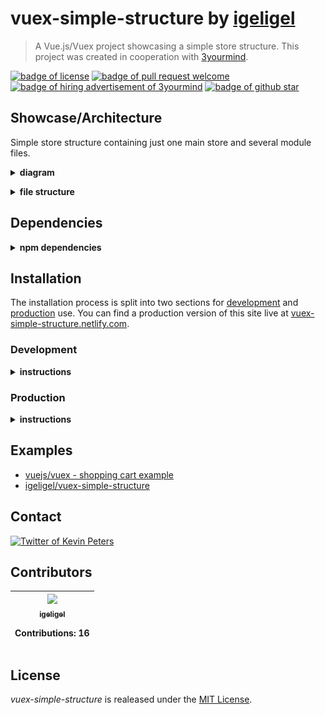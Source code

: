 # vuex-simple-structure by <a href="https://github.com/igeligel">igeligel</a>

> A Vue.js/Vuex project showcasing a simple store structure. This project was
> created in cooperation with [3yourmind](https://github.com/3YOURMIND).

<a href="./License.md"><img src="https://img.shields.io/github/license/igeligel/vuex-simple-structure.svg" alt="badge of license" /></a>
<a href="https://github.com/igeligel/vuex-simple-structure/pulls"><img src="https://img.shields.io/badge/PR-welcome-green.svg" alt="badge of pull request welcome" /></a>
<a href="https://www.3yourmind.com/career"><img src="https://img.shields.io/badge/3YOURMIND-Hiring-brightgreen.svg" alt="badge of hiring advertisement of 3yourmind" /></a>
<a href="https://github.com/igeligel/vuex-simple-structure/stargazers"><img src="https://img.shields.io/github/stars/igeligel/vuex-simple-structure.svg?style=social&label=Stars" alt="badge of github star" /></a>

## Showcase/Architecture

Simple store structure containing just one main store and several module files.

<p><details>
  <summary><b>diagram</b></summary>
  <p><img src="./docs/structure.png" alt="structure of the store system" style="max-width: 400px;" /></p>
</details></p>

<p><details>
  <summary><b>file structure</b></summary>
  <img src="./docs/vs-code-folder-structure.png" alt="structure of the store system in visual studio code" style="max-width: 400px;" />
</details></p>

## Dependencies

<p><details>
  <summary><b>npm dependencies</b></summary>

| Dependency | Version |
| ---------- | ------- |
| vue        | ^2.5.2  |
| vue-router | ^3.0.1  |
| vuex       | ^3.0.0  |

</details></p>

## Installation

The installation process is split into two sections for
[development](#development) and [production](#production) use. You can find a
production version of this site live at
[vuex-simple-structure.netlify.com](https://vuex-simple-structure.netlify.com/).

### Development

<p><details>
  <summary><b>instructions</b></summary>

#### Using npm

```shell
npm install
npm run dev
```

#### Using yarn

```shell
yarn install
yarn run dev
```

</details></p>

### Production

<p><details>
  <summary><b>instructions</b></summary>

#### Using npm

```shell
npm install
npm run build
```

#### Using yarn

```shell
yarn install
yarn run build
```

</details></p>

## Examples

* [vuejs/vuex - shopping cart example](https://github.com/vuejs/vuex/tree/dev/examples/shopping-cart)
* [igeligel/vuex-simple-structure](https://github.com/igeligel/vuex-simple-structure)

## Contact

<a href="https://twitter.com/kevinpeters_"><img src="https://img.shields.io/badge/Contact-Twitter-1da1f2.svg" alt="Twitter of Kevin Peters"></a>

## Contributors

<table><thead><tr><th align="center"><a href="https://github.com/igeligel"><img src="https://avatars2.githubusercontent.com/u/12736734?v=3" width="100px;" style="max-width:100%;"><br><sub>igeligel</sub></a><br><p>Contributions: 16</p></th></tbody></table>

## License

_vuex-simple-structure_ is realeased under the [MIT License](/License.md).
